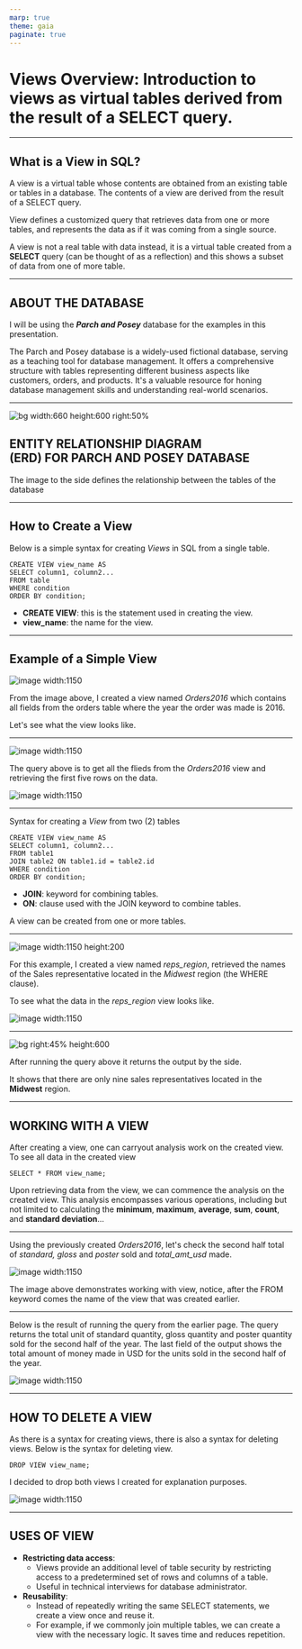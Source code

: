 ```yaml
---
marp: true
theme: gaia
paginate: true
---
```

<!-- _class: invert -->
# **Views Overview: Introduction to views as virtual tables derived from the result of a SELECT query.**

---
## **What is a View in SQL?**

A view is a virtual table whose contents are obtained from an existing table or tables in a database. The contents of a view are derived from the result of a SELECT query.

View defines a customized query that retrieves data from one or more tables, and represents the data as if it was coming from a single source.

A view is not a real table with data instead, it is a virtual table created from a **SELECT** query (can be thought of as a reflection) and this shows a subset of data from one of more table.

---
<!-- _class: invert -->
## **ABOUT THE DATABASE**

I will be using the ***Parch and Posey*** database for the examples in this presentation.

The Parch and Posey database is a widely-used fictional database, serving as a teaching tool for database management. It offers a comprehensive structure with tables representing different business aspects like customers, orders, and products. It's a valuable resource for honing database management skills and understanding real-world scenarios.


---

![bg width:660 height:600 right:50%](./Images/erd.png) 

## **ENTITY RELATIONSHIP DIAGRAM </br>(ERD) FOR PARCH AND POSEY DATABASE**

The image to the side defines the relationship between the tables of the database 

---

<!-- _class: invert -->
## **How to Create a View**

Below is a simple syntax for creating _Views_ in SQL from a single table.

```
CREATE VIEW view_name AS
SELECT column1, column2...
FROM table
WHERE condition
ORDER BY condition;
```
- **CREATE VIEW**: this is the statement used in creating the view.
- **view_name**: the name for the view.

---

## **Example of a Simple View**

![image width:1150](./Images/orders2016.png)

From the image above, I created a view named _Orders2016_ which contains all fields from the orders table where the year the order was made is 2016. 

Let's see what the view looks like.

---
<!-- _class: invert -->
![image width:1150](./Images/simplequery.png)

The query above is to get all the flieds from the _Orders2016_ view and retrieving the first five rows on the data.

![image width:1150](./Images/simpleoutput.png)

---

Syntax for creating a _View_ from two (2) tables

```
CREATE VIEW view_name AS
SELECT column1, column2...
FROM table1
JOIN table2 ON table1.id = table2.id
WHERE condition
ORDER BY condition;
```

- **JOIN**: keyword for combining tables.
- **ON**: clause used with the JOIN keyword to combine tables.

A view can be created from one or more tables.

---

<!-- _class: invert -->
![image width:1150 height:200](./Images/multipletab.png)

For this example, I created a view named _reps_region_, retrieved the names of the Sales representative located in the _Midwest_ region (the WHERE clause). 

To see what the data in the _reps_region_ view looks like.

![image width:1150](./Images/reps_region.png)

---

![bg right:45% height:600](./Images/multipleoutput.png)

After running the query above it returns the output by the side.

It shows that there are only nine sales representatives located in the **Midwest** region.

---
<!-- _class: invert -->
## **WORKING WITH A VIEW**

After creating a view, one can carryout analysis work on the created view. To see all data in the created view

```
SELECT * FROM view_name;
```

Upon retrieving data from the view, we can commence the analysis on the created view. This analysis encompasses various operations, including but not limited to calculating the **minimum**, **maximum**, **average**, **sum**, **count**, and **standard deviation**...

---

Using the previously created _Orders2016_, let's check the second half total of _standard, gloss_ and *poster* sold and *total_amt_usd* made.

![image width:1150](./Images/viewwork.png)

The image above demonstrates working with view, notice, after the FROM keyword comes the name of the view that was created earlier.

---
<!-- _class: invert -->

Below is the result of running the query from the earlier page. The query returns the total unit of standard quantity, gloss quantity and poster quantity sold for the second half of the year. The last field of the output shows the total amount of money made in USD for the units sold in the second half of the year.

![image width:1150](./Images/viewworkoutput.png)

---

## **HOW TO DELETE A VIEW**
As there is a syntax for creating views, there is also a syntax for deleting views. Below is the syntax for deleting view.

```
DROP VIEW view_name;
```

I decided to drop both views I created for explanation purposes.

![image width:1150](./Images/dropview.png)

---
<!-- _class: invert -->
## **USES OF VIEW**

- **Restricting data access**: 
    - Views provide an additional level of table security by restricting access to a predetermined set of rows and columns of a table.
    - Useful in technical interviews for database administrator.
- **Reusability**:
    - Instead of repeatedly writing the same SELECT statements, we create a view once and reuse it.
    - For example, if we commonly join multiple tables, we can create a view with the necessary logic. It saves time and reduces repetition.